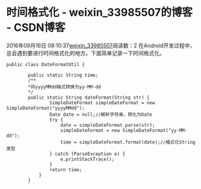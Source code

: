 # 时间格式化 - weixin_33985507的博客 - CSDN博客
2016年09月16日 08:10:37[weixin_33985507](https://me.csdn.net/weixin_33985507)阅读数：2
在Android开发过程中，总会遇到要进行时间格式化的地方。下面简单记录一下时间格式化。
```
public class DateFormatUtil {
      
        public static String time;
        /**
        *将yyyyMMdd格式转换为yy-MM-dd
        */
        public static String dateFormat(String str) {
                SimpleDateFormat simpleDateFormat = new SimpleDateFormat("yyyyMMdd");
                Date date = null;//解析字符串，转化为Date
                try {
                    date = simpleDateFormat.parse(str);
                    simpleDateFormat = new SimpleDateFormat("yy-MM-dd");
                    time = simpleDateFormat.format(date);//格式化String类型
                } catch (ParseException e) {
                    e.printStackTrace();
                }
                return time;
            }
        }
```
